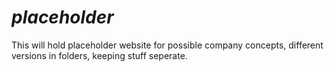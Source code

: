 # _placeholder_

This will hold placeholder website for possible company concepts, different versions in folders, keeping stuff seperate.
